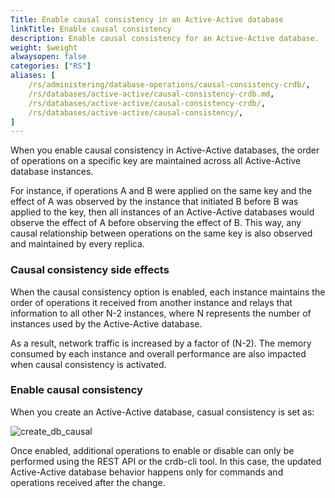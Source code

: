 ```yaml
---
Title: Enable causal consistency in an Active-Active database
linkTitle: Enable causal consistency
description: Enable causal consistency for an Active-Active database.
weight: $weight
alwaysopen: false
categories: ["RS"]
aliases: [
    /rs/administering/database-operations/causal-consistency-crdb/,
    /rs/databases/active-active/causal-consistency-crdb.md,
    /rs/databases/active-active/causal-consistency-crdb/,
    /rs/databases/active-active/causal-consistency/,
]
---
```

When you enable causal consistency in Active-Active databases,
the order of operations on a specific key are maintained across all Active-Active database instances.<!--more-->

For instance, if operations A and B were applied on the same key and the effect of A was observed by the instance that initiated B before B was applied to the key,
then all instances of an Active-Active databases would observe the effect of A before observing the effect of B.
This way, any causal relationship between operations on the same key is also observed and maintained by every replica.

### Causal consistency side effects

When the causal consistency option is enabled, each instance maintains the order of operations it received from another instance
and relays that information to all other N-2 instances,
where N represents the number of instances used by the Active-Active database.

As a result, network traffic is increased by a factor of (N-2).
The memory consumed by each instance and overall performance are also impacted when causal consistency is activated.

### Enable causal consistency

When you create an Active-Active database, casual consistency is set as:

![create_db_causal](/images/rs/create_db_causal.png)

Once enabled, additional operations to enable or disable can only be performed using the REST API or the crdb-cli tool.
In this case, the updated Active-Active database behavior happens only for commands and operations received after the change.
